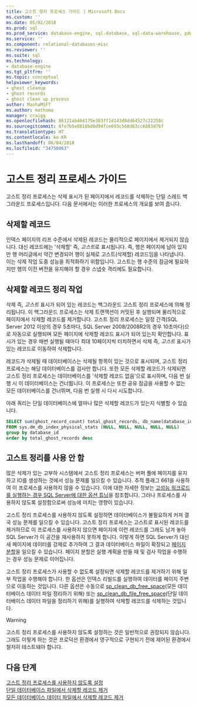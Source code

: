 ```yaml
---
title: 고스트 정리 프로세스 가이드 | Microsoft Docs
ms.custom: ''
ms.date: 05/02/2018
ms.prod: sql
ms.prod_service: database-engine, sql-database, sql-data-warehouse, pdw
ms.service: ''
ms.component: relational-databases-misc
ms.reviewer: ''
ms.suite: sql
ms.technology:
- database-engine
ms.tgt_pltfrm: ''
ms.topic: conceptual
helpviewer_keywords:
- ghost cleanup
- ghost records
- ghost clean up process
author: MashaMSFT
ms.author: mathoma
manager: craigg
ms.openlocfilehash: 86121ab464175e303ff1d143d8dd64527c22258c
ms.sourcegitcommit: 6fe7b5e8818bd0d94fce693c560d63cc6883d76f
ms.translationtype: HT
ms.contentlocale: ko-KR
ms.lasthandoff: 06/04/2018
ms.locfileid: "34758063"
---
```

# <a name="ghost-cleanup-process-guide"></a>고스트 정리 프로세스 가이드

고스트 정리 프로세스는 삭제 표시가 된 페이지에서 레코드를 삭제하는 단일 스레드 백그라운드 프로세스입니다. 다음 문서에서는 이러한 프로세스의 개요를 보여 줍니다.

## <a name="ghost-records"></a>삭제할 레코드

인덱스 페이지의 리프 수준에서 삭제된 레코드는 물리적으로 페이지에서 제거되지 않습니다. 대신 레코드에는 '삭제할' 즉, *고스트*로 표시됩니다. 즉, 행은 페이지에 남아 있지만 행 머리글에서 약간 변경되어 행이 실제로 고스트(삭제할) 레코드임을 나타냅니다. 이는 삭제 작업 도중 성능을 최적화하기 위함입니다. 고스트는 행 수준의 잠금에 필요하지만 행의 이전 버전을 유지해야 할 경우 스냅숏 격리에도 필요합니다.

## <a name="ghost-record-cleanup-task"></a>삭제할 레코드 정리 작업

삭제 즉, *고스트* 표시가 되어 있는 레코드는 백그라운드 고스트 정리 프로세스에 의해 정리됩니다. 이 백그라운드 프로세스는 삭제 트랜잭션이 커밋된 후 실행되며 물리적으로 페이지에서 삭제할 레코드를 제거합니다. 고스트 정리 프로세스는 일정 간격(SQL Server 2012 이상의 경우 5초마다, SQL Server 2008/2008R2의 경우 10초마다)으로 자동으로 실행되며 모든 페이지에 삭제할 레코드 표시가 되어 있는지 확인합니다. 표시가 있는 경우 매번 실행될 때마다 최대 10페이지씩 터치하면서 삭제 즉, *고스트* 표시가 있는 레코드로 이동하여 삭제합니다.

레코드가 삭제될 때 데이터베이스는 삭제될 항목이 있는 것으로 표시되며, 고스트 정리 프로세스는 해당 데이터베이스를 검사만 합니다. 또한 모든 삭제할 레코드가 삭제되면 고스트 정리 프로세스는 데이터베이스를 '삭제할 레코드 없음'으로 표시하며, 다음 번 실행 시 이 데이터베이스는 건너뜁니다. 이 프로세스는 또한 공유 잠금을 사용할 수 없는 모든 데이터베이스를 건너뛰며, 다음 번 실행 시 다시 시도합니다.

아래 쿼리는 단일 데이터베이스에 얼마나 많은 삭제할 레코드가 있는지 식별할 수 있습니다. 

 ```sql
 SELECT sum(ghost_record_count) total_ghost_records, db_name(database_id) 
 FROM sys.dm_db_index_physical_stats (NULL, NULL, NULL, NULL, NULL)
 group by database_id
 order by total_ghost_records desc
```

## <a name="disable-the-ghost-cleanup"></a>고스트 정리를 사용 안 함

많은 삭제가 있는 고부하 시스템에서 고스트 정리 프로세스는 버퍼 풀에 페이지를 유지하고 IO를 생성하는 것에서 성능 문제를 일으킬 수 있습니다. 추적 플래그 661을 사용하여 이 프로세스를 사용하지 않을 수 있습니다. 이에 대한 자세한 정보는 [고성능 워크로드를 실행하는 경우 SQL Server에 대한 옵션 튜닝](https://support.microsoft.com/help/920093/tuning-options-for-sql-server-when-running-in-high-performance-workloa)을 참조합니다. 그러나 프로세스를 사용하지 않도록 설정함으로써 성능에 미치는 영향이 있습니다.

고스트 정리 프로세스를 사용하지 않도록 설정하면 데이터베이스가 불필요하게 커져 결국 성능 문제를 일으킬 수 있습니다. 고스트 정리 프로세스는 고스트로 표시된 레코드를 제거하므로 이 프로세스를 사용하지 않으면 페이지에 이런 레코드를 그래도 남겨 놓아 SQL Server가 이 공간을 재사용하지 못하게 합니다. 이렇게 하면 SQL Server가 대신 새 페이지에 데이터를 강제로 추가하여 그 결과 데이터베이스 파일이 확장되고 [페이지 분할](indexes/specify-fill-factor-for-an-index.md)을 일으킬 수 있습니다. 페이지 분할은 실행 계획을 만들 때 및 검사 작업을 수행하는 경우 성능 문제로 이어집니다. 

고스트 정리 프로세스가 사용할 수 없도록 설정되면 삭제할 레코드를 제거하기 위해 일부 작업을 수행해야 합니다. 한 옵션은 인덱스 리빌드를 실행하여 데이터를 페이지 주변으로 이동하는 것입니다. 다른 옵션은 수동으로 [sp_clean_db_free_space](system-stored-procedures/sp-clean-db-free-space-transact-sql.md)(모든 데이터베이스 데이터 파일 정리하기 위해) 또는 [sp_clean_db_file_free_space](system-stored-procedures/sp-clean-db-file-free-space-transact-sql.md)(단일 데이터베이스 데이터 파일을 정리하기 위해)를 실행하여 삭제할 레코드를 삭제하는 것입니다.

 >[!warning]
 > 고스트 정리 프로세스를 사용하지 않도록 설정하는 것은 일반적으로 권장되지 않습니다. 그래도 이렇게 하는 것은 프로덕션 환경에서 영구적으로 구현되기 전에 제어된 환경에서 철저히 테스트돼야 합니다.


## <a name="next-steps"></a>다음 단계  
[고스트 정리 프로세스를 사용하지 않도록 설정](https://support.microsoft.com/en-us/help/920093/tuning-options-for-sql-server-when-running-in-high-performance-workloa)
<br>[단일 데이터베이스 파일에서 삭제할 레코드 제거](system-stored-procedures/sp-clean-db-file-free-space-transact-sql.md)
<br>[모든 데이터베이스 데이터 파일에서 삭제할 레코드 제거](system-stored-procedures/sp-clean-db-free-space-transact-sql.md)


